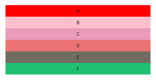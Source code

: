 <!DOCTYPE html>
<html lang="en">
<head>
  <title>Bootstrap Example</title>
  <meta charset="utf-8">
  <meta name="viewport" content="width=device-width, initial-scale=1">
  <link rel="stylesheet" href="https://maxcdn.bootstrapcdn.com/bootstrap/3.4.1/css/bootstrap.min.css">
  <script src="https://ajax.googleapis.com/ajax/libs/jquery/3.4.1/jquery.min.js"></script>
  <script src="https://maxcdn.bootstrapcdn.com/bootstrap/3.4.1/js/bootstrap.min.js"></script>
</head>
<style>
div{
text-align:center;
padding-top: 10px;
  padding-right: 10px;
  padding-bottom: 10px;
  padding-left: 10px;
}
</style>
<body>

<div class="container-fluid">
<br>

<br>
<br>
<br>


  <div class="row">
    <div class="col-md-6 col-xs-3" style="background-color:red;">A</div>
    <div class="col-md-6 col-xs-9" style="background-color:pink;">B</div>
   <div class="col-xs-12" style="background-color:#ea9abb;">C</div>
   <div class="col-md-4 col-xs-6" style="background-color:#ec7373;">D</div>
    <div class="col-md-4 col-xs-3" style="background-color:#706c61;">E</div>
     <div class="col-md-4 col-xs-3" style="background-color:#21bf73;">F</div>
</div>

</div>

</body>
</html>
